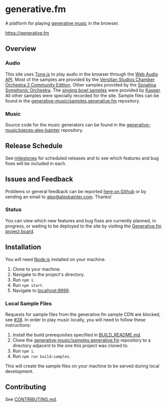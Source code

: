 # generative.fm

A platform for playing [generative music](https://medium.com/@metalex9/introduction-to-generative-music-91e00e4dba11) in the browser.

https://generative.fm

## Overview

### Audio

This site uses [Tone.js](https://tonejs.github.io/) to play audio in the browser through the [Web Audio API](https://developer.mozilla.org/en-US/docs/Web/API/Web_Audio_API). Most of the samples are provided by the [Versilian Studios Chamber Orchestra 2 Community Edition](https://vis.versilstudios.com/vsco-community.html). Other samples provided by the [Sonatina Symphonic Orchestra](https://github.com/peastman/sso). The [singing bowl samples](https://kasper.bandcamp.com/album/singing-bowls) were provided by [Kasper](https://kasper.bandcamp.com/). All other samples were specially recorded for the site. Sample files can be found in the [generative-music/samples.generative.fm] repository.

### Music

Source code for the music generators can be found in the [generative-music/pieces-alex-bainter](https://github.com/generative-music/pieces-alex-bainter) repository.

## Release Schedule

See [milestones](https://github.com/generative-music/generative.fm/milestones) for scheduled releases and to see which features and bug fixes will be included in each.

## Issues and Feedback

Problems or general feedback can be reported [here on Github](https://github.com/generative-music/site/issues) or by sending an email to [alex@alexbainter.com](mailto:alex@alexbainter.com?subject="Generative.fm"). Thanks!

### Status

You can view which new features and bug fixes are currently planned, in progress, or waiting to be deployed to the site by visiting the [Generative.fm project board](https://github.com/orgs/generative-music/projects/2).

## Installation

You will need [Node.js](https://nodejs.org/en/) installed on your machine.

1. Clone to your machine.
2. Navigate to the project's directory.
3. Run `npm i`.
4. Run `npm start`.
5. Navigate to [localhost:9999](http://localhost:9999).

### Local Sample Files

Requests for sample files from the generative.fm sample CDN are blocked, see [#38](https://github.com/generative-music/generative.fm/issues/38). In order to play music locally, you will need to follow these instructions:

1. Install the build prerequisites specified in [BUILD_README.md](https://github.com/generative-music/samples.generative.fm/blob/master/BUILD_README.md).
2. Clone the [generative-music/samples.generative.fm] repository to a directory adjacent to the one this project was cloned to.
3. Run `npm i`.
4. Run `npm run build:samples`.

This will create the sample files on your machine to be served during local development.

## Contributing

See [CONTRIBUTING.md](docs/CONTRIBUTING.md).

[generative-music/samples.generative.fm]: https://github.com/generative-music/samples.generative.fm
